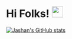 # Hi Folks! <img src="https://raw.githubusercontent.com/MartinHeinz/MartinHeinz/master/wave.gif" width="30px">

[![Jashan's GitHub stats](https://github-readme-stats.vercel.app/api?username=Coding-Hashira)](https://github.com/anuraghazra/github-readme-stats)

<!--
**Coding-Hashira/Coding-Hashira** is a ✨ _special_ ✨ repository because its `README.md` (this file) appears on your GitHub profile.

Here are some ideas to get you started:

- 🔭 I’m currently working on ...
- 🌱 I’m currently learning ...
- 👯 I’m looking to collaborate on ...
- 🤔 I’m looking for help with ...
- 💬 Ask me about ...
- 📫 How to reach me: ...
- 😄 Pronouns: ...
- ⚡ Fun fact: ...
-->
